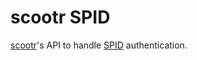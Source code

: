 # scootr SPID

[scootr](https://github.com/alex-sandri/scootr)'s API to handle [SPID](https://www.spid.gov.it/) authentication.
